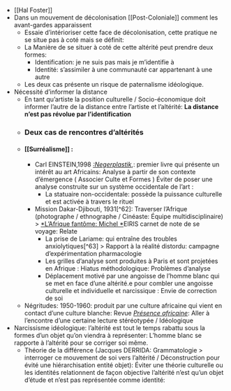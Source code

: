 - [[Hal Foster]]
- Dans un mouvement de décolonisation [[Post-Coloniale]] comment les avant-gardes apparaissent
	- Essaie d’intérioriser cette face de décolonisation, cette pratique ne se situe pas à coté mais se définit:
	- La Manière de se situer à coté de cette altérité peut prendre deux formes:
		- Identification: je ne suis pas mais je m’identifie à
		- Identité: s’assimiler à une communauté car appartenant à une autre
	- Les deux cas présente un risque de paternalisme idéologique.
- Nécessité d’informer la distance
	- En tant qu’artiste la position culturelle / Socio-économique doit informer l’autre de la distance entre l’artiste et l’altérité: **La distance n’est pas révolue par l’identification**
	- ### Deux cas de rencontres d’altérités
	- #### [[Surréalisme]] :
		- Carl EINSTEIN,1998 [*:Negerplastik*](https://journals.openedition.org/critiquedart/2421),: premier livre qui présente un intérêt au art Africains: Analyse à partir de son contexte d’émergence ( Associer Culte et Formes ) Éviter de poser une analyse construite sur un système occidentale de l’art :
			- La statuaire non-occidentale: possède la puissance culturelle et est activée à travers le rituel
		- Mission Dakar-Djibouti, 1931[^62]: Traverser l’Afrique (photographe / ethnographe / Cinéaste: Équipe multidisciplinaire) > [*L’Afrique fantôme: Michel *](https://www.babelio.com/livres/Leiris-LAfrique-fantome/25001)EIRIS carnet de note de se voyage: Relate
			- La prise de Lariame: qui entraîne des troubles anxiolytiques[^63] > Rapport à la réalité distordu: campagne d’expérimentation pharmacologie
			- Les grilles d’analyse sont produites à Paris et sont projetées en Afrique : Hiatus méthodologique: Problèmes d’analyse
			- Déplacement motivé par une angoisse de l’homme blanc qui se met en face d’une altérité.e pour combler une angoisse culturelle et individuelle et narcissique : Envie de correction de soi
	- Négritudes: 1950-1960: produit par une culture africaine qui vient en contact d’une culture blanche: Revue [*Présence africaine*](https://www.cairn.info/vign_rev/PRESA/PRESA_202.jpg): Aller à l’encontre d’une certaine lecture stéréotypée / Idéologique
- Narcissisme idéologique: l’altérité est tout le temps rabattu sous la formes d’un objet qu’on viendra à représenter: L’homme blanc se rapporte à l’altérité pour se corriger soi même.
	- Théorie de la différence (Jacques DERRIDA: Grammatologie > interroger ce mouvement de soi vers l’altérité / Déconstruction pour évité une hiérarchisation entité objet): Éviter une théorie culturelle ou les identités relationnent de façon objective l’altérité n’est qu’un objet d’étude et n’est pas représentée comme identité: